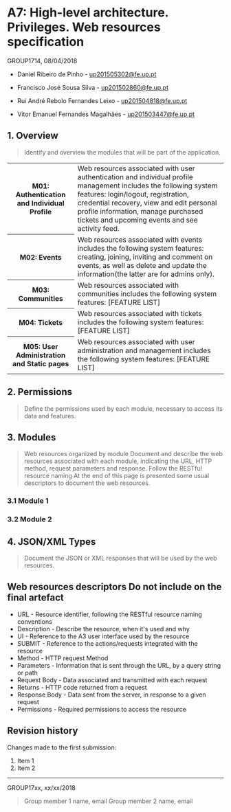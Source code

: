 # A7: High-level architecture. Privileges. Web resources specification
 
  GROUP1714, 08/04/2018

* Daniel Ribeiro de Pinho - up201505302@fe.up.pt

* Francisco José Sousa Silva - up201502860@fe.up.pt

* Rui André Rebolo Fernandes Leixo - up201504818@fe.up.pt

* Vitor Emanuel Fernandes Magalhães - up201503447@fe.up.pt


## 1. Overview
 
> Identify and overview the modules that will be part of the application.

<table>
<tr>
<th>M01: Authentication and Individual Profile</th>
<td>Web resources associated with user authentication and individual profile management includes the following system features: login/logout, registration, credential recovery, view and edit personal profile information, manage purchased tickets and upcoming events and see activity feed.
</tr>
<tr>
<th>M02: Events</th>
<td>Web resources associated with events includes the following system features: creating, joining, inviting and comment on events, as well as delete and update the information(the latter are for admins only).
</tr>
<tr>
<th>M03: Communities</th>
<td>Web resources associated with communities includes the following system features: [FEATURE LIST]
</tr>
<tr>
<th>M04: Tickets</td>
<td>Web resources associated with tickets includes the following system features: [FEATURE LIST]
</tr>
<tr>
<th>M05: User Administration and Static pages</td>
<td>Web resources associated with user administration and management includes the following system features: [FEATURE LIST]
</tr>
</table>
 
## 2. Permissions
 
> Define the permissions used by each module, necessary to access its data and features.
 
## 3. Modules
 
> Web resources organized by module
> Document and describe the web resources associated with each module, indicating the URL, HTTP method, request parameters and response.
> Follow the RESTful resource naming
> At the end of this page is presented some usual descriptors to document the web resources.
 
### 3.1 Module 1
 
### 3.2 Module 2
 
## 4. JSON/XML Types
 
> Document the JSON or XML responses that will be used by the web resources.
 
## Web resources descriptors <note important>Do not include on the final artefact</note>
 
  * URL - Resource identifier, following the RESTful resource naming conventions 
  * Description - Describe the resource, when it's used and why
  * UI - Reference to the A3 user interface used by the resource
  * SUBMIT - Reference to the actions/requests integrated with the resource
  * Method - HTTP request Method
  * Parameters - Information that is sent through the URL, by a query string or path
  * Request Body - Data associated and transmitted with each request
  * Returns - HTTP code returned from a request
  * Response Body - Data sent from the server, in response to a given request
  * Permissions - Required permissions to access the resource
 
## Revision history
 
Changes made to the first submission:
1. Item 1
1. Item 2
 
***
 
GROUP17xx, xx/xx/2018
 
> Group member 1 name, email
> Group member 2 name, email
